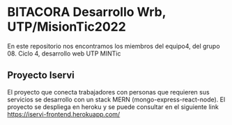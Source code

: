 # BITACORA Desarrollo Wrb, UTP/MisionTic2022
En este repositorio nos encontramos los miembros del equipo4, del grupo 08. Ciclo 4, desarrollo web UTP MINTic
## Proyecto Iservi
El proyecto que conecta trabajadores con personas que requieren sus servicios se desarrollo con un stack MERN (mongo-express-react-node). 
El proyecto se despliega en heroku y se puede consultar en el siguiente link
https://iservi-frontend.herokuapp.com/
